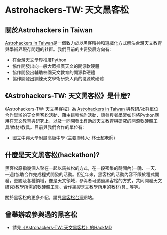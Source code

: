 # Astrohackers-TW: 天文黑客松
## 關於Astrohackers in Taiwan
[Astrohackers in Taiwan](https://github.com/Astrohackers-TW)是一個致力於以黑客精神和遊戲化方式解決台灣天文教育與學術界現存問題的社群。我們目前的主要發展方向有:

* 在台灣天文學界推廣Python
* 協作開發出向一般大眾推廣天文的開源軟硬體
* 協作開發出輔助校園天文教育的開源軟硬體
* 協作開發出訓練天文學術研究人員的開源軟硬體


## 《Astrohackers-TW: 天文黑客松》是什麼?
《Astrohackers-TW: 天文黑客松》為 [Astrohackers in Taiwan](https://github.com/Astrohackers-TW) 與教研/社群單位合作舉辦的天文黑客松活動，藉由這種協作活動，讓參與者學習如何將Python應用在天文教育與研究上，以及一同開發出有助於天文教育與研究的開源軟硬體工具/教材/教具。目前與我們合作的單位有:
* 國立中興大學附屬高級中學 (主要聯絡人: 林士超老師)


## 什麼是天文黑客松(hackathon)?
黑客松原指幾個人聚在一起以馬拉松的方式，在一段密集的時間內(一晚、一天、一週)協助合作完成程式開發的活動。但近年來，黑客松的活動內容不限於程式開發，更觸及各種領域，像是天文領域，參與者可透過黑客松的方式，共同開發天文研究/教學所需的軟硬體工具、合作編製天文教學所用的教材/具...等等。

關於黑客松的更多介紹，請見[黑客松台灣](https://hackathon.tw/)網站。

## 曾舉辦或參與過的黑客松
* 請見[《Astrohackers-TW: 天文黑客松》的HackMD](https://hackmd.io/c/HJ1xEMrGW)
